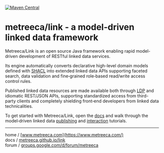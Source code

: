 
[![Maven Central](https://img.shields.io/maven-central/v/com.metreeca/metreeca-link.svg)](https://search.maven.org/artifact/com.metreeca/metreeca-link/)

# metreeca/link - a model-driven linked data framework

Metreeca/Link is an open source Java framework enabling rapid model-driven development of RESTful linked data services.

Its engine automatically converts declarative high-level domain models defined with [SHACL](https://www.w3.org/TR/shacl/) into extended linked data APIs supporting faceted search, data validation and fine‑grained role‑based read/write access control rules.

Published linked data resources are made available both through [LDP](https://www.w3.org/TR/ldp-primer/) and idiomatic REST/JSON APIs, supporting standardized access from third-party clients and completely shielding front‑end developers from linked data technicalities.

To get started with Metreeca/Link, open the [docs](https://metreeca.github.io/link/) and walk through the model‑driven linked data [publishing](https://metreeca.github.io/link/tutorials/publishing-ldp-apis) and [interaction](https://metreeca.github.io/link/tutorials/interacting-with-ldp-apis) tutorials.

---

home / [www.metreeca.com](https://www.metreeca.com/)  
docs / [metreeca.github.io/link](https://metreeca.github.io/link/)  
forum / [groups.google.com/d/forum/metreeca](https://groups.google.com/d/forum/metreeca)
